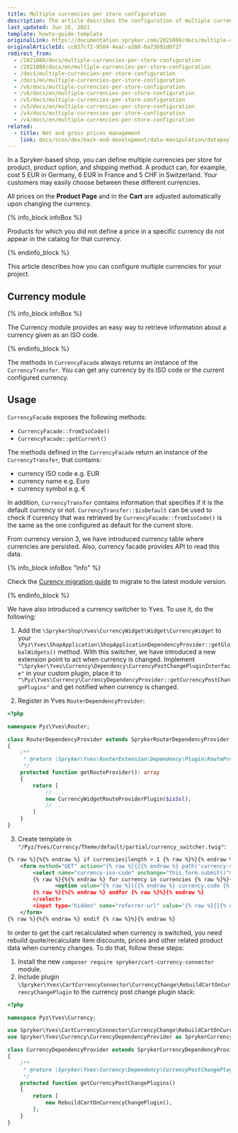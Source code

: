 ```yaml
---
title: Multiple currencies per store configuration
description: The article describes the configuration of multiple currencies per store.
last_updated: Jun 16, 2021
template: howto-guide-template
originalLink: https://documentation.spryker.com/2021080/docs/multiple-currencies-per-store-configuration
originalArticleId: cc037cf2-9504-4eac-a288-0a73691d0f2f
redirect_from:
  - /2021080/docs/multiple-currencies-per-store-configuration
  - /2021080/docs/en/multiple-currencies-per-store-configuration
  - /docs/multiple-currencies-per-store-configuration
  - /docs/en/multiple-currencies-per-store-configuration
  - /v6/docs/multiple-currencies-per-store-configuration
  - /v6/docs/en/multiple-currencies-per-store-configuration
  - /v5/docs/multiple-currencies-per-store-configuration
  - /v5/docs/en/multiple-currencies-per-store-configuration
  - /v4/docs/multiple-currencies-per-store-configuration
  - /v4/docs/en/multiple-currencies-per-store-configuration
related:
  - title: Net and gross prices management
    link: docs/scos/dev/back-end-development/data-manipulation/datapayload-conversion/net-and-gross-prices-management.html
---
```


In a Spryker-based shop, you can define multiple currencies per store for product, product option, and shipping method. A product can, for example, cost 5 EUR in Germany, 6 EUR in France and 5 CHF in Switzerland. Your customers may easily choose between these different currencies.

All prices on the **Product Page** and in the **Cart** are adjusted automatically upon changing the currency.

{% info_block infoBox %}

Products for which you did not define a price in a specific currency do not appear in the catalog for that currency.

{% endinfo_block %}

This article describes how you can configure multiple currencies for your project.

## Currency module

{% info_block infoBox %}

The Currency module provides an easy way to retrieve information about a currency given as an ISO code.

{% endinfo_block %}


The methods in `CurrencyFacade` always returns an instance of the `CurrencyTransfer`. You can get any currency by its ISO code or the current configured currency.

## Usage

`CurrencyFacade` exposes the following methods:

* `CurrencyFacade::fromIsoCode()`
* `CurrencyFacade::getCurrent()`

The methods defined in the `CurrencyFacade` return an instance of the `CurrencyTransfer`, that contains:

* currency ISO code e.g. EUR
* currency name e.g. Euro
* currency symbol e.g. €

In addition, `CurrencyTransfer` contains information that specifies if it is the default currency or not. `CurrencyTransfer::$isDefault` can be used to check if currency that was retrieved by `CurrencyFacade::fromIsoCode()` is the same as the one configured as default for the current store.

From currency version 3, we have introduced currency table where currencies are persisted. Also, currency facade provides API to read this data.

{% info_block infoBox "Info" %}

Check the [Curency migration guide](/docs/scos/dev/module-migration-guides/migration-guide-currency.html) to migrate to the latest  module version.

{% endinfo_block %}

We have also introduced a currency switcher to Yves. To use it, do the following:

1. Add the `\SprykerShop\Yves\CurrencyWidget\Widget\CurrencyWidget` to your `\Pyz\Yves\ShopApplication\ShopApplicationDependencyProvider::getGlobalWidgets()` method. With this switcher, we have introduced a new extension point to act when currency is changed. Implement `"\Spryker\Yves\Currency\Dependency\CurrencyPostChangePluginInterface"` in your custom plugin, place it to `"\Pyz\Yves\Currency\CurrencyDependencyProvider::getCurrencyPostChangePlugins"` and get notified when currency is changed.

2. Register in Yves `RouterDependencyProvider`:

```php
<?php

namespace Pyz\Yves\Router;

class RouterDependencyProvider extends SprykerRouterDependencyProvider
{
    /**
     * @return \Spryker\Yves\RouterExtension\Dependency\Plugin\RouteProviderPluginInterface[]
     */
    protected function getRouteProvider(): array
    {
        return [
            // ...
            new CurrencyWidgetRouteProviderPlugin($isSsl),
            // ...
        ]
    }
}
```

3. Create template in `"/Pyz/Yves/Currency/Theme/default/partial/currency_switcher.twig"`:

```xml
{% raw %}{%{% endraw %} if currencies|length > 1 {% raw %}%}{% endraw %}
    <form method="GET" action="{% raw %}{{{% endraw %} path('currency-switch') {% raw %}}}{% endraw %}" data-component="currency-switch">
        <select name="currency-iso-code" onchange="this.form.submit()">
        {% raw %}{%{% endraw %} for currency in currencies {% raw %}%}{% endraw %}
               <option value="{% raw %}{{{% endraw %} currency.code {% raw %}}}{% endraw %}" {% raw %}{{{% endraw %} (currency.code == currentCurrency) ? 'selected' : ''{% raw %}}}{% endraw %}>{% raw %}{{{% endraw %} currency.name | trans {% raw %}}}{% endraw %}</option>
        {% raw %}{%{% endraw %} endfor {% raw %}%}{% endraw %}
        </select>
        <input type="hidden" name="referrer-url" value="{% raw %}{{{% endraw %} app.request.requestUri {% raw %}}}{% endraw %}" />
    </form>
{% raw %}{%{% endraw %} endif {% raw %}%}{% endraw %}
```

In order to get the cart recalculated when currency is switched, you need rebuild quote/recalculate item discounts, prices and other related product data when currency changes. To do that, follow these steps:

1. Install the new `composer require spryker/cart-currency-connector` module.
2. Include plugin `\Spryker\Yves\CartCurrencyConnector\CurrencyChange\RebuildCartOnCurrencyChangePlugin` to the currency post change plugin stack:

```php
<?php

namespace Pyz\Yves\Currency;

use Spryker\Yves\CartCurrencyConnector\CurrencyChange\RebuildCartOnCurrencyChangePlugin;
use Spryker\Yves\Currency\CurrencyDependencyProvider as SprykerCurrencyDependencyProvider;

class CurrencyDependencyProvider extends SprykerCurrencyDependencyProvider
{
    /**
     * @return \Spryker\Yves\Currency\Dependency\CurrencyPostChangePluginInterface[]
     */
    protected function getCurrencyPostChangePlugins()
    {
        return [
            new RebuildCartOnCurrencyChangePlugin(),
        ];
    }
}
```

